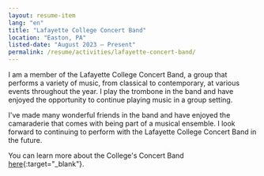 ```yaml
---
layout: resume-item
lang: "en"
title: "Lafayette College Concert Band"
location: "Easton, PA"
listed-date: "August 2023 — Present"
permalink: /resume/activities/lafayette-concert-band/
---
```


I am a member of the Lafayette College Concert Band, a group that performs a variety of music, from classical to
contemporary, at various events throughout the year. I play the trombone in the band and have enjoyed the opportunity to
continue playing music in a group setting.

I've made many wonderful friends in the band and have enjoyed the camaraderie that comes with being part of a musical
ensemble. I look forward to continuing to perform with the Lafayette College Concert Band in the future.

You can learn more about the College's Concert Band [here](https://sites.lafayette.edu/concertband/){:target="_blank"}.